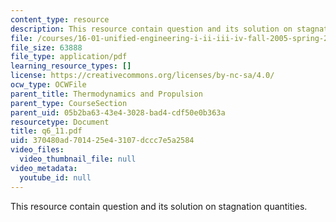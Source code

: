 ```yaml
---
content_type: resource
description: This resource contain question and its solution on stagnation quantities.
file: /courses/16-01-unified-engineering-i-ii-iii-iv-fall-2005-spring-2006/370480ad701425e43107dccc7e5a2584_q6_11.pdf
file_size: 63888
file_type: application/pdf
learning_resource_types: []
license: https://creativecommons.org/licenses/by-nc-sa/4.0/
ocw_type: OCWFile
parent_title: Thermodynamics and Propulsion
parent_type: CourseSection
parent_uid: 05b2ba63-43e4-3028-bad4-cdf50e0b363a
resourcetype: Document
title: q6_11.pdf
uid: 370480ad-7014-25e4-3107-dccc7e5a2584
video_files:
  video_thumbnail_file: null
video_metadata:
  youtube_id: null
---
```

This resource contain question and its solution on stagnation quantities.